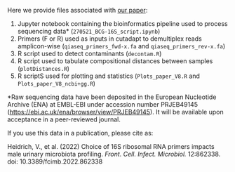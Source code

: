 Here we provide files associated with [our paper](https://doi.org/10.3389/fcimb.2022.862338):

1. Jupyter notebook containing the bioinformatics pipeline used to process sequencing data* (`270521_BCG-16S_script.ipynb`)
2. Primers (F or R) used as inputs in cutadapt to demultiplex reads amplicon-wise (`qiaseq_primers_fwd-x.fa` and `qiaseq_primers_rev-x.fa`)
3. R script used to detect contaminants (`decontam.R`)
4. R script used to tabulate compositional distances between samples (`plotDistances.R`)
5. R scriptS used for plotting and statistics (`Plots_paper_V8.R` and `Plots_paper_V8_ncbi+gg.R`)

*Raw sequencing data have been deposited in the European Nucleotide Archive (ENA) at EMBL-EBI under accession number PRJEB49145 (https://ebi.ac.uk/ena/browser/view/PRJEB49145). It will be available upon acceptance in a peer-reviewed journal.

If you use this data in a publication, please cite as:

Heidrich, V., et al. (2022) Choice of 16S ribosomal RNA primers impacts male urinary microbiota profiling. *Front. Cell. Infect. Microbiol.* 12:862338. doi: 10.3389/fcimb.2022.862338
